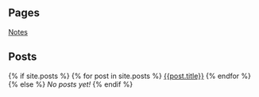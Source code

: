 ## Pages
[Notes](/notes.html)
## Posts
{% if site.posts %}
{% for post in site.posts %}
[{{post.title}}]({{post.url}})
{% endfor %}
{% else %}
*No posts yet!*
{% endif %}
